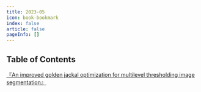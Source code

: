 ```yaml
---
title: 2023-05
icon: book-bookmark
index: false
article: false
pageInfo: []
---
```


## Table of Contents
[『An improved golden jackal optimization for multilevel thresholding image segmentation』](76053f16-593f-4431-83ed-9d52960c5e0d.md)
